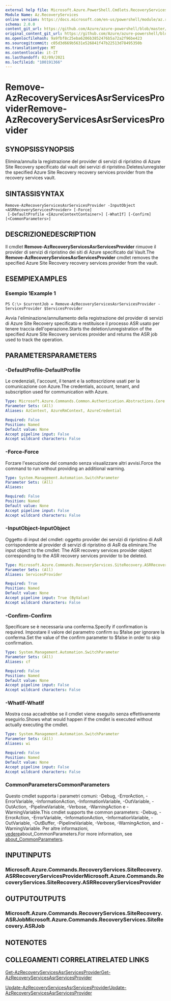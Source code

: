 ```yaml
---
external help file: Microsoft.Azure.PowerShell.Cmdlets.RecoveryServices.SiteRecovery.dll-Help.xml
Module Name: Az.RecoveryServices
online version: https://docs.microsoft.com/en-us/powershell/module/az.recoveryservices/remove-azrecoveryservicesasrservicesprovider
schema: 2.0.0
content_git_url: https://github.com/Azure/azure-powershell/blob/master/src/RecoveryServices/RecoveryServices/help/Remove-AzRecoveryServicesAsrServicesProvider.md
original_content_git_url: https://github.com/Azure/azure-powershell/blob/master/src/RecoveryServices/RecoveryServices/help/Remove-AzRecoveryServicesAsrServicesProvider.md
ms.openlocfilehash: 9a9fbf8c25eba6206b3852476b5a72a2f96be423
ms.sourcegitcommit: c05d3d669b5631e526841f47b22513d78495350b
ms.translationtype: MT
ms.contentlocale: it-IT
ms.lasthandoff: 02/09/2021
ms.locfileid: "100191366"
---
```

# <span data-ttu-id="dc65c-101">Remove-AzRecoveryServicesAsrServicesProvider</span><span class="sxs-lookup"><span data-stu-id="dc65c-101">Remove-AzRecoveryServicesAsrServicesProvider</span></span>

## <span data-ttu-id="dc65c-102">SYNOPSIS</span><span class="sxs-lookup"><span data-stu-id="dc65c-102">SYNOPSIS</span></span>
<span data-ttu-id="dc65c-103">Elimina/annulla la registrazione del provider di servizi di ripristino di Azure Site Recovery specificato dal vault dei servizi di ripristino.</span><span class="sxs-lookup"><span data-stu-id="dc65c-103">Deletes/unregister the specified Azure Site Recovery recovery services provider from the recovery services vault.</span></span>

## <span data-ttu-id="dc65c-104">SINTASSI</span><span class="sxs-lookup"><span data-stu-id="dc65c-104">SYNTAX</span></span>

```
Remove-AzRecoveryServicesAsrServicesProvider -InputObject <ASRRecoveryServicesProvider> [-Force]
 [-DefaultProfile <IAzureContextContainer>] [-WhatIf] [-Confirm] [<CommonParameters>]
```

## <span data-ttu-id="dc65c-105">DESCRIZIONE</span><span class="sxs-lookup"><span data-stu-id="dc65c-105">DESCRIPTION</span></span>
<span data-ttu-id="dc65c-106">Il cmdlet **Remove-AzRecoveryServicesAsrServicesProvider** rimuove il provider di servizi di ripristino dei siti di Azure specificato dal Vault.</span><span class="sxs-lookup"><span data-stu-id="dc65c-106">The **Remove-AzRecoveryServicesAsrServicesProvider** cmdlet removes the specified Azure Site Recovery recovery services provider from the vault.</span></span>

## <span data-ttu-id="dc65c-107">ESEMPI</span><span class="sxs-lookup"><span data-stu-id="dc65c-107">EXAMPLES</span></span>

### <span data-ttu-id="dc65c-108">Esempio 1</span><span class="sxs-lookup"><span data-stu-id="dc65c-108">Example 1</span></span>
```
PS C:\> $currentJob = Remove-AzRecoveryServicesAsrServicesProvider -ServicesProvider $ServicesProvider
```

<span data-ttu-id="dc65c-109">Avvia l'eliminazione/annullamento della registrazione del provider di servizi di Azure Site Recovery specificato e restituisce il processo ASR usato per tenere traccia dell'operazione.</span><span class="sxs-lookup"><span data-stu-id="dc65c-109">Starts the deletion/unregistration of the specified Azure Site Recovery services provider and returns the ASR job used to track the operation.</span></span>

## <span data-ttu-id="dc65c-110">PARAMETERS</span><span class="sxs-lookup"><span data-stu-id="dc65c-110">PARAMETERS</span></span>

### <span data-ttu-id="dc65c-111">-DefaultProfile</span><span class="sxs-lookup"><span data-stu-id="dc65c-111">-DefaultProfile</span></span>
<span data-ttu-id="dc65c-112">Le credenziali, l'account, il tenant e la sottoscrizione usati per la comunicazione con Azure.</span><span class="sxs-lookup"><span data-stu-id="dc65c-112">The credentials, account, tenant, and subscription used for communication with Azure.</span></span>


```yaml
Type: Microsoft.Azure.Commands.Common.Authentication.Abstractions.Core.IAzureContextContainer
Parameter Sets: (All)
Aliases: AzContext, AzureRmContext, AzureCredential

Required: False
Position: Named
Default value: None
Accept pipeline input: False
Accept wildcard characters: False
```

### <span data-ttu-id="dc65c-113">-Force</span><span class="sxs-lookup"><span data-stu-id="dc65c-113">-Force</span></span>
<span data-ttu-id="dc65c-114">Forzare l'esecuzione del comando senza visualizzare altri avvisi.</span><span class="sxs-lookup"><span data-stu-id="dc65c-114">Force the command to run without providing an additional warning.</span></span>

```yaml
Type: System.Management.Automation.SwitchParameter
Parameter Sets: (All)
Aliases:

Required: False
Position: Named
Default value: None
Accept pipeline input: False
Accept wildcard characters: False
```

### <span data-ttu-id="dc65c-115">-InputObject</span><span class="sxs-lookup"><span data-stu-id="dc65c-115">-InputObject</span></span>
<span data-ttu-id="dc65c-116">Oggetto di input del cmdlet: oggetto provider dei servizi di ripristino di AsR corrispondente al provider di servizi di ripristino di AsR da eliminare.</span><span class="sxs-lookup"><span data-stu-id="dc65c-116">The input object to the cmdlet: The ASR recovery services provider object corresponding to the ASR recovery services provider to be deleted.</span></span>

```yaml
Type: Microsoft.Azure.Commands.RecoveryServices.SiteRecovery.ASRRecoveryServicesProvider
Parameter Sets: (All)
Aliases: ServicesProvider

Required: True
Position: Named
Default value: None
Accept pipeline input: True (ByValue)
Accept wildcard characters: False
```

### <span data-ttu-id="dc65c-117">-Confirm</span><span class="sxs-lookup"><span data-stu-id="dc65c-117">-Confirm</span></span>
<span data-ttu-id="dc65c-118">Specificare se è necessaria una conferma.</span><span class="sxs-lookup"><span data-stu-id="dc65c-118">Specify if confirmation is required.</span></span> <span data-ttu-id="dc65c-119">Impostare il valore del parametro confirm su $false per ignorare la conferma.</span><span class="sxs-lookup"><span data-stu-id="dc65c-119">Set the value of the confirm parameter to $false in order to skip confirmation.</span></span>

```yaml
Type: System.Management.Automation.SwitchParameter
Parameter Sets: (All)
Aliases: cf

Required: False
Position: Named
Default value: None
Accept pipeline input: False
Accept wildcard characters: False
```

### <span data-ttu-id="dc65c-120">-WhatIf</span><span class="sxs-lookup"><span data-stu-id="dc65c-120">-WhatIf</span></span>
<span data-ttu-id="dc65c-121">Mostra cosa accadrebbe se il cmdlet viene eseguito senza effettivamente eseguirlo.</span><span class="sxs-lookup"><span data-stu-id="dc65c-121">Shows what would happen if the cmdlet is executed without actually executing the cmdlet.</span></span>

```yaml
Type: System.Management.Automation.SwitchParameter
Parameter Sets: (All)
Aliases: wi

Required: False
Position: Named
Default value: None
Accept pipeline input: False
Accept wildcard characters: False
```

### <span data-ttu-id="dc65c-122">CommonParameters</span><span class="sxs-lookup"><span data-stu-id="dc65c-122">CommonParameters</span></span>
<span data-ttu-id="dc65c-123">Questo cmdlet supporta i parametri comuni: -Debug, -ErrorAction, -ErrorVariable, -InformationAction, -InformationVariable, -OutVariable, -OutAction, -PipelineVariable, -Verbose, -WarningAction e -WarningVariable.</span><span class="sxs-lookup"><span data-stu-id="dc65c-123">This cmdlet supports the common parameters: -Debug, -ErrorAction, -ErrorVariable, -InformationAction, -InformationVariable, -OutVariable, -OutBuffer, -PipelineVariable, -Verbose, -WarningAction, and -WarningVariable.</span></span> <span data-ttu-id="dc65c-124">Per altre informazioni, [vedere](http://go.microsoft.com/fwlink/?LinkID=113216)about_CommonParameters.</span><span class="sxs-lookup"><span data-stu-id="dc65c-124">For more information, see [about_CommonParameters](http://go.microsoft.com/fwlink/?LinkID=113216).</span></span>

## <span data-ttu-id="dc65c-125">INPUT</span><span class="sxs-lookup"><span data-stu-id="dc65c-125">INPUTS</span></span>

### <span data-ttu-id="dc65c-126">Microsoft.Azure.Commands.RecoveryServices.SiteRecovery.ASRRecoveryServicesProvider</span><span class="sxs-lookup"><span data-stu-id="dc65c-126">Microsoft.Azure.Commands.RecoveryServices.SiteRecovery.ASRRecoveryServicesProvider</span></span>

## <span data-ttu-id="dc65c-127">OUTPUT</span><span class="sxs-lookup"><span data-stu-id="dc65c-127">OUTPUTS</span></span>

### <span data-ttu-id="dc65c-128">Microsoft.Azure.Commands.RecoveryServices.SiteRecovery.ASRJob</span><span class="sxs-lookup"><span data-stu-id="dc65c-128">Microsoft.Azure.Commands.RecoveryServices.SiteRecovery.ASRJob</span></span>

## <span data-ttu-id="dc65c-129">NOTE</span><span class="sxs-lookup"><span data-stu-id="dc65c-129">NOTES</span></span>

## <span data-ttu-id="dc65c-130">COLLEGAMENTI CORRELATI</span><span class="sxs-lookup"><span data-stu-id="dc65c-130">RELATED LINKS</span></span>

[<span data-ttu-id="dc65c-131">Get-AzRecoveryServicesAsrServicesProvider</span><span class="sxs-lookup"><span data-stu-id="dc65c-131">Get-AzRecoveryServicesAsrServicesProvider</span></span>](./Get-AzRecoveryServicesAsrServicesProvider.md)

[<span data-ttu-id="dc65c-132">Update-AzRecoveryServicesAsrServicesProvider</span><span class="sxs-lookup"><span data-stu-id="dc65c-132">Update-AzRecoveryServicesAsrServicesProvider</span></span>](./Update-AzRecoveryServicesAsrServicesProvider.md)
